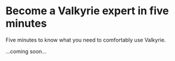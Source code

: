# Become a Valkyrie expert in five minutes
Five minutes to know what you need to comfortably use Valkyrie.  

...coming soon...